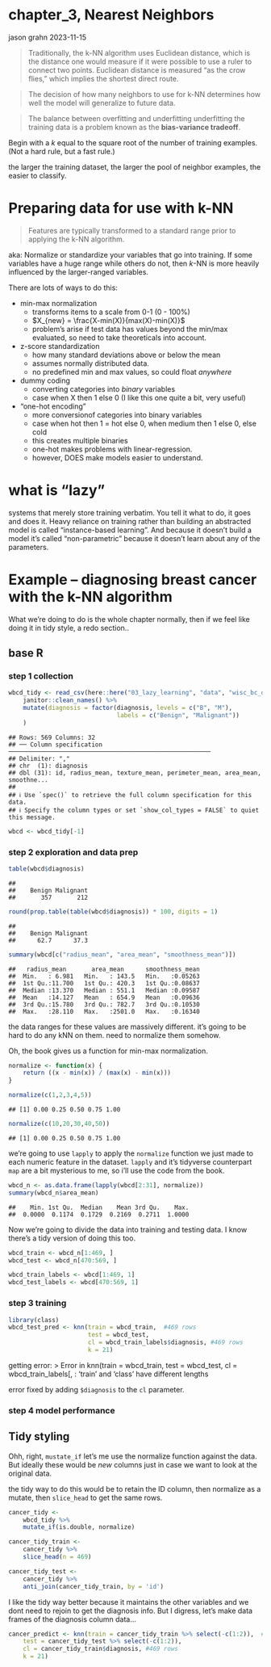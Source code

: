 chapter_3, Nearest Neighbors
================
jason grahn
2023-11-15

> Traditionally, the k-NN algorithm uses Euclidean distance, which is
> the distance one would measure if it were possible to use a ruler to
> connect two points. Euclidean distance is measured “as the crow
> flies,” which implies the shortest direct route.

> The decision of how many neighbors to use for k-NN determines how well
> the model will generalize to future data.

> The balance between overfitting and underfitting underfitting the
> training data is a problem known as the **bias-variance tradeoff**.

Begin with a *k* equal to the square root of the number of training
examples. (Not a hard rule, but a fast rule.)

the larger the training dataset, the larger the pool of neighbor
examples, the easier to classify.

# Preparing data for use with k-NN

> Features are typically transformed to a standard range prior to
> applying the k-NN algorithm.

aka: Normalize or standardize your variables that go into training. If
some variables have a huge range while others do not, then *k*-NN is
more heavily influenced by the larger-ranged variables.

There are lots of ways to do this:

- min-max normalization
  - transforms items to a scale from 0-1 (0 - 100%)
  - $X_{new} = \frac{X-min(X)}{max(X)-min(X)}$
  - problem’s arise if test data has values beyond the min/max
    evaluated, so need to take theoreticals into account.
- z-score standardization
  - how many standard deviations above or below the mean
  - assumes normally distributed data.
  - no predefined min and max values, so could float *anywhere*
- dummy coding
  - converting categories into *binary* variables
  - case when X then 1 else 0 (I like this one quite a bit, very useful)
- “one-hot encoding”
  - more conversionof categories into binary variables
  - case when hot then 1 = hot else 0, when medium then 1 else 0, else
    cold
  - this creates multiple binaries
  - one-hot makes problems with linear-regression.
  - however, DOES make models easier to understand.

# what is “lazy”

systems that merely store training verbatim. You tell it what to do, it
goes and does it. Heavy reliance on training rather than building an
abstracted model is called “instance-based learning”. And because it
doesn’t build a model it’s called “non-parametric” because it doesn’t
learn about any of the parameters.

# Example – diagnosing breast cancer with the k-NN algorithm

What we’re doing to do is the whole chapter normally, then if we feel
like doing it in tidy style, a redo section..

## base R

### step 1 collection

``` r
wbcd_tidy <- read_csv(here::here("03_lazy_learning", "data", "wisc_bc_data.csv")) %>% 
    janitor::clean_names() %>% 
    mutate(diagnosis = factor(diagnosis, levels = c("B", "M"),
                              labels = c("Benign", "Malignant"))
    )
```

    ## Rows: 569 Columns: 32
    ## ── Column specification ────────────────────────────────────────────────────────
    ## Delimiter: ","
    ## chr  (1): diagnosis
    ## dbl (31): id, radius_mean, texture_mean, perimeter_mean, area_mean, smoothne...
    ## 
    ## ℹ Use `spec()` to retrieve the full column specification for this data.
    ## ℹ Specify the column types or set `show_col_types = FALSE` to quiet this message.

``` r
wbcd <- wbcd_tidy[-1]
```

### step 2 exploration and data prep

``` r
table(wbcd$diagnosis)
```

    ## 
    ##    Benign Malignant 
    ##       357       212

``` r
round(prop.table(table(wbcd$diagnosis)) * 100, digits = 1)
```

    ## 
    ##    Benign Malignant 
    ##      62.7      37.3

``` r
summary(wbcd[c("radius_mean", "area_mean", "smoothness_mean")])
```

    ##   radius_mean       area_mean      smoothness_mean  
    ##  Min.   : 6.981   Min.   : 143.5   Min.   :0.05263  
    ##  1st Qu.:11.700   1st Qu.: 420.3   1st Qu.:0.08637  
    ##  Median :13.370   Median : 551.1   Median :0.09587  
    ##  Mean   :14.127   Mean   : 654.9   Mean   :0.09636  
    ##  3rd Qu.:15.780   3rd Qu.: 782.7   3rd Qu.:0.10530  
    ##  Max.   :28.110   Max.   :2501.0   Max.   :0.16340

the data ranges for these values are massively different. it’s going to
be hard to do any kNN on them. need to normalize them somehow.

Oh, the book gives us a function for min-max normalization.

``` r
normalize <- function(x) {
    return ((x - min(x)) / (max(x) - min(x)))
}

normalize(c(1,2,3,4,5))
```

    ## [1] 0.00 0.25 0.50 0.75 1.00

``` r
normalize(c(10,20,30,40,50))
```

    ## [1] 0.00 0.25 0.50 0.75 1.00

we’re going to use `lapply` to apply the `normalize` function we just
made to each numeric feature in the dataset. `lapply` and it’s tidyverse
counterpart `map` are a bit mysterious to me, so i’ll use the code from
the book.

``` r
wbcd_n <- as.data.frame(lapply(wbcd[2:31], normalize))
summary(wbcd_n$area_mean)
```

    ##    Min. 1st Qu.  Median    Mean 3rd Qu.    Max. 
    ##  0.0000  0.1174  0.1729  0.2169  0.2711  1.0000

Now we’re going to divide the data into training and testing data. I
know there’s a tidy version of doing this too.

``` r
wbcd_train <- wbcd_n[1:469, ]
wbcd_test <- wbcd_n[470:569, ]
```

``` r
wbcd_train_labels <- wbcd[1:469, 1]
wbcd_test_labels <- wbcd[470:569, 1]
```

### step 3 training

``` r
library(class)
wbcd_test_pred <- knn(train = wbcd_train,  #469 rows
                      test = wbcd_test,
                      cl = wbcd_train_labels$diagnosis, #469 rows
                      k = 21)
```

getting error: \> Error in knn(train = wbcd_train, test = wbcd_test, cl
= wbcd_train_labels\[, : ‘train’ and ‘class’ have different lengths

error fixed by adding `$diagnosis` to the `cl` parameter.

### step 4 model performance

## Tidy styling

Ohh, right, `mustate_if` let’s me use the normalize function against the
data. But ideally these would be *new* columns just in case we want to
look at the original data.

the tidy way to do this would be to retain the ID column, then normalize
as a mutate, then `slice_head` to get the same rows.

``` r
cancer_tidy <- 
    wbcd_tidy %>% 
    mutate_if(is.double, normalize) 

cancer_tidy_train <- 
    cancer_tidy %>% 
    slice_head(n = 469)

cancer_tidy_test <- 
    cancer_tidy %>% 
    anti_join(cancer_tidy_train, by = 'id')
```

I like the tidy way better because it maintains the other variables and
we dont need to rejoin to get the diagnosis info. But I digress, let’s
make data frames of the diagnosis column data…

``` r
cancer_predict <- knn(train = cancer_tidy_train %>% select(-c(1:2)),  #469 rows
    test = cancer_tidy_test %>% select(-c(1:2)),
    cl = cancer_tidy_train$diagnosis, #469 rows
    k = 21)
```
